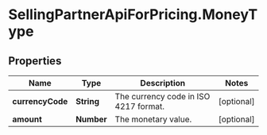 # SellingPartnerApiForPricing.MoneyType

## Properties

Name | Type | Description | Notes
------------ | ------------- | ------------- | -------------
**currencyCode** | **String** | The currency code in ISO 4217 format. | [optional] 
**amount** | **Number** | The monetary value. | [optional] 


